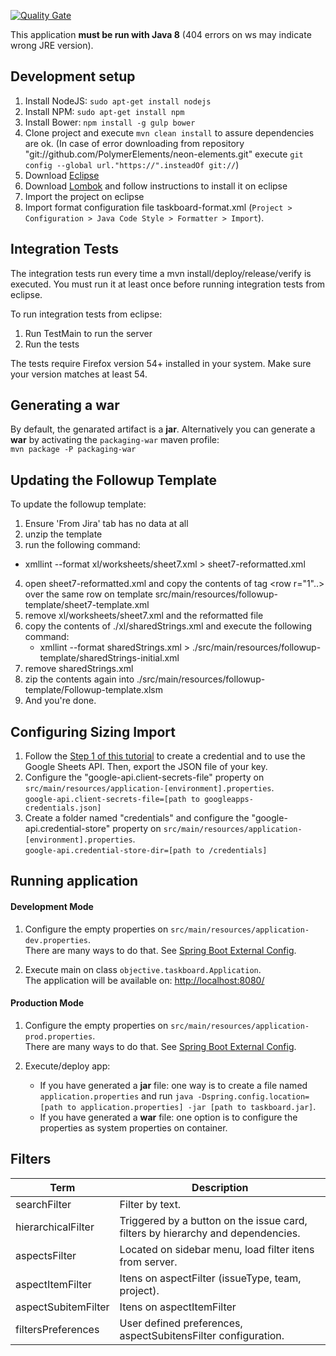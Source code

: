 [![Quality Gate](http://10.44.1.250:9000/api/badges/gate?key=br.com.objective:taskboard)](http://10.44.1.250:9000/dashboard/index/br.com.objective:taskboard)

This application **must be run with Java 8** (404 errors on ws may indicate wrong JRE version).

## Development setup

1. Install NodeJS: `sudo apt-get install nodejs`
2. Install NPM: `sudo apt-get install npm`
3. Install Bower: `npm install -g gulp bower` 
4. Clone project and execute `mvn clean install` to assure dependencies are ok. (In case of error downloading from repository "git://github.com/PolymerElements/neon-elements.git" execute `git config --global url."https://".insteadOf git://`)
5. Download [Eclipse](http://www.eclipse.org/downloads/) 
6. Download [Lombok](https://projectlombok.org/download.html) and follow instructions to install it on eclipse
7. Import the project on eclipse
8. Import format configuration file taskboard-format.xml (`Project > Configuration > Java Code Style > Formatter > Import`).


## Integration Tests

The integration tests run every time a mvn install/deploy/release/verify is executed. You must run it at least once before running integration tests from eclipse.

To run integration tests from eclipse:

1. Run TestMain to run the server
2. Run the tests

The tests require Firefox version 54+ installed in your system. Make sure your version matches at least 54.   

## Generating a war
By default, the genarated artifact is a **jar**. Alternatively you can generate a **war** by activating the `packaging-war` maven profile: \
 `mvn package -P packaging-war`

## Updating the Followup Template

To update the followup template:

1. Ensure 'From Jira' tab has no data at all
2. unzip the template
3. run the following command:
  - xmllint --format xl/worksheets/sheet7.xml > sheet7-reformatted.xml
4. open sheet7-reformatted.xml and copy the contents of tag <row r="1"..></row> over the same row on template src/main/resources/followup-template/sheet7-template.xml
5. remove xl/worksheets/sheet7.xml and the reformatted file
6. copy the contents of ./xl/sharedStrings.xml and execute the following command:
   - xmllint --format sharedStrings.xml > ./src/main/resources/followup-template/sharedStrings-initial.xml
7. remove sharedStrings.xml
8. zip the contents again into ./src/main/resources/followup-template/Followup-template.xlsm
9. And you're done.

## Configuring Sizing Import

1. Follow the [Step 1 of this tutorial](https://developers.google.com/sheets/api/quickstart/js) to create a credential and to use the Google Sheets API. Then, export the JSON file of your key.
2. Configure the "google-api.client-secrets-file" property on `src/main/resources/application-[environment].properties`.\
`google-api.client-secrets-file=[path to googleapps-credentials.json]`
3. Create a folder named "credentials" and configure the "google-api.credential-store" property on `src/main/resources/application-[environment].properties`.\
`google-api.credential-store-dir=[path to /credentials]`

## Running application

#### Development Mode

1. Configure the empty properties on `src/main/resources/application-dev.properties`.\
There are many ways to do that. See [Spring Boot External Config](http://docs.spring.io/spring-boot/docs/1.3.1.RELEASE/reference/html/boot-features-external-config.html).

2. Execute main on class `objective.taskboard.Application`.  
The application will be available on: [http://localhost:8080/](http://localhost:8080/)

#### Production Mode

1. Configure the empty properties on `src/main/resources/application-prod.properties`.\
There are many ways to do that. See [Spring Boot External Config](http://docs.spring.io/spring-boot/docs/1.3.1.RELEASE/reference/html/boot-features-external-config.html).

2. Execute/deploy app:
    * If you have generated a **jar** file: one way is to create a file named `application.properties` and run `java -Dspring.config.location=[path to application.properties] -jar [path to taskboard.jar]`.
    * If you have generated a **war** file: one option is to configure the properties as system properties on container.

## Filters

Term | Description
--- | ---
searchFilter | Filter by text.
hierarchicalFilter | Triggered by a button on the issue card, filters by hierarchy and dependencies.
aspectsFilter | Located on sidebar menu, load filter itens from server.
aspectItemFilter | Itens on aspectFilter (issueType, team, project).
aspectSubitemFilter | Itens on aspectItemFilter
filtersPreferences | User defined preferences, aspectSubitensFilter configuration.
